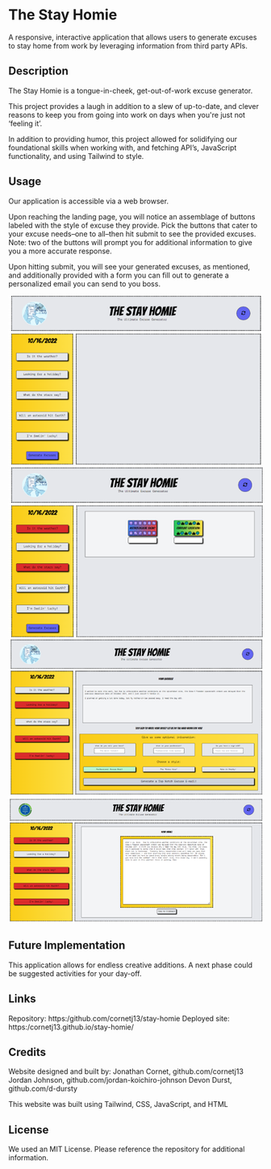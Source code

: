 # The Stay Homie
A responsive, interactive application that allows users to generate excuses to stay home from work by leveraging information from third party APIs.

## Description
The Stay Homie is a tongue-in-cheek, get-out-of-work excuse generator.

This project provides a laugh in addition to a slew of up-to-date, and clever reasons to keep you from going into work on days when you're just not ‘feeling it’.

In addition to providing humor, this project allowed for solidifying our foundational skills when working with, and fetching API’s, JavaScript functionality, and using Tailwind to style.

## Usage
Our application is accessible via a web browser.

Upon reaching the landing page, you will notice an assemblage of buttons labeled with the style of excuse they provide. Pick the buttons that cater to your excuse needs–one to all–then hit submit to see the provided excuses. Note: two of the buttons will prompt you for additional information to give you a more accurate response. 

Upon hitting submit, you will see your generated excuses, as mentioned, and additionally provided with a form you can fill out to generate a personalized email you can send to you boss. 

![Screenshot of Stay Homie website](./assets/images/Screenshot101.png)
![Screenshot of Stay Homie website](./assets/images/screenshot102.png)
![Screenshot of Stay Homie website](./assets/images/screenshot103.png)
![Screenshot of Stay Homie website](./assets/images/screenshot104.png)

## Future Implementation
This application allows for endless creative additions. A next phase could be suggested activities for your day-off.

## Links
Repository: https:/github.com/cornetj13/stay-homie
Deployed site: https:/cornetj13.github.io/stay-homie/

## Credits 
Website designed and built by:
Jonathan Cornet, github.com/cornetj13
Jordan Johnson, github.com/jordan-koichiro-johnson
Devon Durst, github.com/d-dursty

This website was built using Tailwind, CSS, JavaScript, and HTML

## License 
We used an MIT License. Please reference the repository for additional information. 
